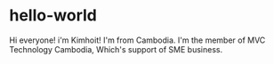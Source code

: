 # hello-world

Hi everyone!
i'm Kimhoit! I'm from Cambodia. I'm the member of MVC Technology Cambodia, Which's  support of SME business.
